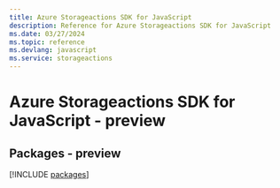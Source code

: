 ```yaml
---
title: Azure Storageactions SDK for JavaScript
description: Reference for Azure Storageactions SDK for JavaScript
ms.date: 03/27/2024
ms.topic: reference
ms.devlang: javascript
ms.service: storageactions
---
```

# Azure Storageactions SDK for JavaScript - preview
## Packages - preview
[!INCLUDE [packages](storageactions-index.md)]